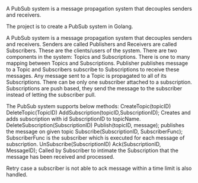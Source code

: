 A PubSub system is a message propagation system that decouples senders and receivers.

The project is to create a PubSub system in Golang.

A PubSub system is a message propagation system that decouples senders and receivers.
Senders are called Publishers and Receivers are called Subscribers. These are the clients/users of the system.
There are two components in the system: Topics and Subscriptions. There is one to many mapping between Topics and Subscriptions.
Publisher publishes message to a Topic and Subscribers subscribe to Subscriptions to receive these messages. Any message sent to a Topic is propagated to all of its Subscriptions. There can be only one subscriber attached to a subscription.
Subscriptions are push based, they send the message to the subscriber instead of letting the subscriber pull.

The PubSub system supports below methods:
CreateTopic(topicID)
DeleteTopic(TopicID)
AddSubscription(topicID,SubscriptionID); Creates and adds subscription with id SubscriptionID to topicName.
DeleteSubscription(SubscriptionID)
Publish(topicID, message); publishes the message on given topic
Subscribe(SubscriptionID, SubscriberFunc); SubscriberFunc is the subscriber which is executed for each message of subscription.
UnSubscribe(SubscriptionID)
Ack(SubscriptionID, MessageID); Called by Subscriber to intimate the Subscription that the message has been received and processed.

Retry case a subscriber is not able to ack message within a time limit is also handled.
